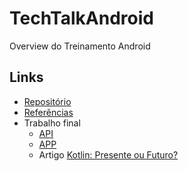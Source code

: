 # TechTalkAndroid

Overview do Treinamento Android

## Links

- [Repositório](https://github.com/CWISoftware/treinamento-android)
- [Referências](https://gist.github.com/bernardobrezende/1fcc78b16d60e3a36365fc49ac33e30c)
- Trabalho final
    - [API](https://github.com/dagneserodrigo/moses-api)
    - [APP](https://github.com/dagneserodrigo/moses)
    - Artigo [Kotlin: Presente ou Futuro?](http://www.androidpro.com.br/kotlin/)
